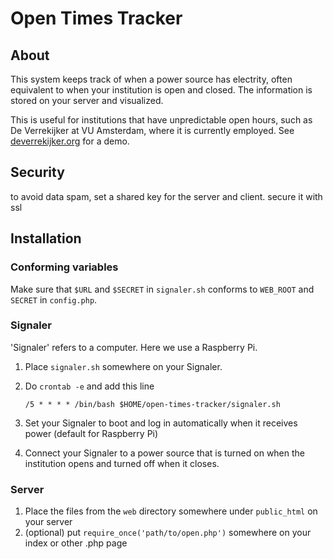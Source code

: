 # Open Times Tracker

## About

This system keeps track of when a power source has electrity,
    often equivalent to when your institution is open and closed.
The information is stored on your server and visualized.

This is useful for institutions that have unpredictable open hours, such as De Verrekijker at VU Amsterdam,
    where it is currently employed. See [deverrekijker.org](http://deverrekijker.org) for a demo.

## Security

to avoid data spam, set a shared key for the server and client. secure it with ssl

## Installation

### Conforming variables

Make sure that `$URL` and `$SECRET` in `signaler.sh` conforms to `WEB_ROOT` and `SECRET` in `config.php`.

### Signaler

'Signaler' refers to a computer. Here we use a Raspberry Pi.

1. Place `signaler.sh` somewhere on your Signaler.
2.  Do `crontab -e` and add this line

        /5 * * * * /bin/bash $HOME/open-times-tracker/signaler.sh

3. Set your Signaler to boot and log in automatically when it receives power (default for Raspberry Pi)
4. Connect your Signaler to a power source that is turned on when the institution opens and turned off when it closes.

### Server

1. Place the files from the `web` directory somewhere under `public_html` on your server
2. (optional) put `require_once('path/to/open.php')` somewhere on your index or other .php page
